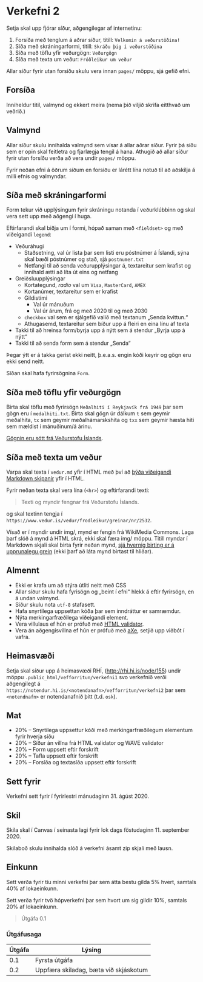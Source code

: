 # Verkefni 2

Setja skal upp fjórar síður, aðgengilegar af internetinu:

1. Forsíða með tenglum á aðrar síður, titill: `Velkomin á veðurstöðina!`
2. Síða með skráningarformi, titill: `Skráðu þig í veðurstöðina`
3. Síða með töflu yfir veðurgögn: `Veðurgögn`
4. Síða með texta um veður: `Fróðleikur um veður`

Allar síður fyrir utan forsíðu skulu vera innan `pages/` möppu, sjá gefið efni.

## Forsíða

Inniheldur titil, valmynd og ekkert meira (nema þið viljið skrifa eitthvað um veðrið.)

## Valmynd

Allar síður skulu innihalda valmynd sem vísar á allar aðrar síður. Fyrir þá síðu sem er opin skal feitletra og fjarlægja tengil á hana. Athugið að allar síður fyrir utan forsíðu verða að vera undir `pages/` möppu.

Fyrir neðan efni á öðrum síðum en forsíðu er lárétt lína notuð til að aðskilja á milli efnis og valmyndar.

## Síða með skráningarformi

Form tekur við upplýsingum fyrir skráningu notanda í veðurklúbbinn og skal vera sett upp með aðgengi í huga.

Eftirfarandi skal biðja um í formi, hópað saman með `<fieldset>` og með viðeigandi `legend`:

* Veðuráhugi
  - Staðsetning, val úr lista þar sem listi eru póstnúmer á Íslandi, sýna skal bæði póstnúmer og stað, sjá `postnumer.txt`
  - Netfangi til að senda veðurupplýsingar á, textareitur sem krafist og innihald ætti að líta út eins og netfang
* Greiðsluupplýsingar
  - Kortategund, _radio_ val um `Visa`, `MasterCard`, `AMEX`
  - Kortanúmer, textareitur sem er krafist
  - Gildistími
    + Val úr mánuðum
    + Val úr árum, frá og með 2020 til og með 2030
  - `checkbox` val sem er sjálgefið valið með textanum „Senda kvittun.“
  - Athugasemd, textareitur sem bíður upp á fleiri en eina línu af texta
* Takki til að hreinsa form/byrja upp á nýtt sem á stendur „Byrja upp á nýtt“
* Takki til að senda form sem á stendur „Senda“

Þegar ýtt er á takka gerist ekki neitt, þ.e.a.s. engin kóði keyrir og gögn eru ekki send neitt.

Síðan skal hafa fyrirsögnina `Form`.

## Síða með töflu yfir veðurgögn

Birta skal töflu með fyrirsögn `Meðalhiti í Reykjavík frá 1949` þar sem gögn eru í `medalhiti.txt`. Birta skal gögn úr dálkum `t` sem geymir meðalhita, `tx` sem geymir meðalhámarskshita og `txx` sem geymir hæsta hiti sem mældist í mánuðinum/á árinu.

[Gögnin eru sótt frá Veðurstofu Íslands](https://www.vedur.is/vedur/vedurfar/medaltalstoflur/).

## Síða með texta um veður

Varpa skal texta í `vedur.md` yfir í HTML með því að [þýða viðeigandi Markdown skipanir](https://daringfireball.net/projects/markdown/syntax) yfir í HTML.

Fyrir neðan texta skal vera lína (`<hr>`) og eftirfarandi texti:

> Texti og myndir fengnar frá Veðurstofu Íslands.

og skal textinn tengja í `https://www.vedur.is/vedur/frodleikur/greinar/nr/2532`.

Vísað er í myndir undir img/, mynd er fengin frá WikiMedia Commons. Laga þarf slóð á mynd á HTML skrá, ekki skal færa img/ möppu. Titill myndar í Markdown skjali skal birta fyrir neðan mynd, [sjá hvernig birting er á upprunalegu grein](https://www.vedur.is/vedur/frodleikur/greinar/nr/2532) (ekki þarf að láta mynd birtast til hliðar).

## Almennt

* Ekki er krafa um að stýra útliti neitt með CSS
* Allar síður skulu hafa fyrisögn og „beint í efni“ hlekk á eftir fyrirsögn, en á undan valmynd.
* Síður skulu nota `utf-8` stafasett.
* Hafa snyrtilega uppsettan kóða þar sem inndráttur er samræmdur.
* Nýta merkingarfræðilega viðeigandi element.
* Vera villulaus ef hún er prófuð með [HTML validator](https://validator.w3.org/).
* Vera án aðgengisvillna ef hún er prófuð með [aXe](https://www.deque.com/axe/), setjið upp viðbót í vafra.

## Heimasvæði

Setja skal síður upp á heimasvæði RHÍ, (http://rhi.hi.is/node/155) undir möppu `.public_html/vefforritun/verkefni1` svo verkefnið verði aðgengilegt á `https://notendur.hi.is/<notendanafn>/vefforritun/verkefni2` þar sem `<notendnafn>` er notendanafnið þitt (t.d. `osk`).

## Mat

* 20% – Snyrtilega uppsettur kóði með merkingarfræðilegum elementum fyrir hverja síðu
* 20% – Síður án villna frá HTML validator og WAVE validator
* 20% – Form uppsett eftir forskrift
* 20% – Tafla uppsett eftir forskrift
* 20% – Forsíða og textasíða uppsett eftir forskrift

## Sett fyrir

Verkefni sett fyrir í fyrirlestri mánudaginn 31. ágúst 2020.

## Skil

Skila skal í Canvas í seinasta lagi fyrir lok dags föstudaginn 11. september 2020.

Skilaboð skulu innihalda slóð á verkefni ásamt zip skjali með lausn.

## Einkunn

Sett verða fyrir tíu minni verkefni þar sem átta bestu gilda 5% hvert, samtals 40% af lokaeinkunn.

Sett verða fyrir tvö hópverkefni þar sem hvort um sig gildir 10%, samtals 20% af lokaeinkunn.

> Útgáfa 0.1

### Útgáfusaga

| Útgáfa | Lýsing                              |
|--------|-------------------------------------|
| 0.1    | Fyrsta útgáfa                       |
| 0.2    | Uppfæra skiladag, bæta við skjáskotum                       |